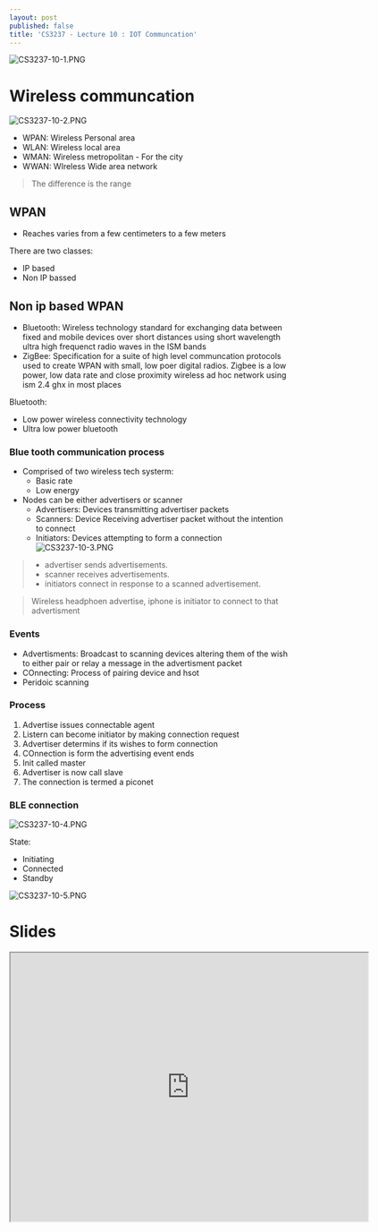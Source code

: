 ```yaml
---
layout: post
published: false
title: 'CS3237 - Lecture 10 : IOT Communcation'
---
```

![CS3237-10-1.PNG]({{site.baseurl}}/img/CS3237-10-1.PNG)

# Wireless communcation

![CS3237-10-2.PNG]({{site.baseurl}}/img/CS3237-10-2.PNG)

- WPAN: Wireless Personal area
- WLAN: Wireless local area
- WMAN: Wireless metropolitan - For the city
- WWAN: WIreless Wide area network 

> The difference is the range

## WPAN
- Reaches varies from a few centimeters to a few meters

There are two classes:
- IP based
- Non IP bassed

## Non ip based WPAN
- Bluetooth: Wireless technology standard for exchanging data between fixed and mobile devices over short distances using short wavelength ultra high frequenct radio waves in the ISM bands
- ZigBee: Specification for a suite of high level communcation protocols used to create WPAN with small, low poer digital radios. Zigbee is a low power, low data rate and close proximity wireless ad hoc network using ism 2.4 ghx in most places


Bluetooth:
- Low power wireless connectivity technology
- Ultra low power bluetooth

### Blue tooth communication process
- Comprised of two wireless tech systerm:
	- Basic rate
    - Low energy
- Nodes can be either advertisers or scanner
	- Advertisers: Devices transmitting advertiser packets
    - Scanners: Device Receiving advertiser packet without the intention to connect
    - Initiators: Devices attempting to form a connection
![CS3237-10-3.PNG]({{site.baseurl}}/img/CS3237-10-3.PNG)

> 
> - advertiser sends advertisements.
> - scanner receives advertisements.
> - initiators connect in response to a scanned advertisement.


> Wireless headphoen advertise, iphone is initiator to connect to that advertisment

### Events
- Advertisments: Broadcast to scanning devices altering them of the wish to either pair or relay a message in the advertisment packet
- COnnecting: Process of pairing device and hsot
- Peridoic scanning

### Process
1. Advertise issues connectable agent
2. Listern can become initiator by making connection request
3. Advertiser determins if its wishes to form connection
4. COnnection is form the advertising event ends
5. Init called master
6. Advertiser is now call slave
7. The connection is termed a piconet

### BLE connection
![CS3237-10-4.PNG]({{site.baseurl}}/img/CS3237-10-4.PNG)

State:
- Initiating 
- Connected
- Standby

![CS3237-10-5.PNG]({{site.baseurl}}/img/CS3237-10-5.PNG)



# Slides
<iframe src="https://drive.google.com/file/d/1w-2Lrb6VESE1QaBbhJo8EbR14pht760D/preview" width="640" height="480"></iframe>
